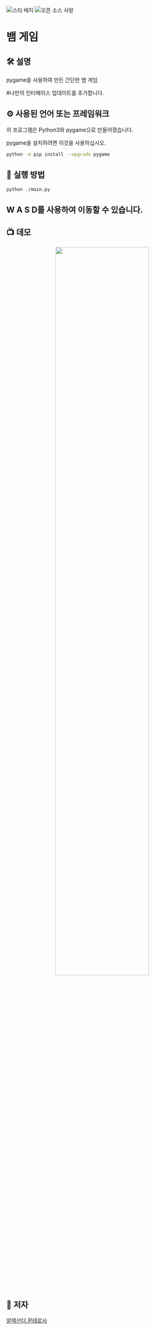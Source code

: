 <!--이 부분을 삭제하지 마십시오-->
![스타 배지](https://img.shields.io/static/v1?label=%F0%9F%8C%9F&message=If%20Useful&style=style=flat&color=BC4E99)
![오픈 소스 사랑](https://badges.frapsoft.com/os/v1/open-source.svg?v=103)

# 뱀 게임

<!--이미지는 프로젝트의 삽화이며, 여기서 팁은 유머 감각을 최대한 활용하는 것입니다 :D

다음과 같이 마크다운 사진 삽입을 복사하여 붙여넣을 수 있습니다.
<p align="center">
<img src="your-source-is-here" width=40% height=40%>
-->

## 🛠️ 설명
pygame을 사용하여 만든 간단한 뱀 게임

#나만의 인터페이스 업데이트를 추가합니다.

## ⚙️ 사용된 언어 또는 프레임워크
<!--아래 줄을 삭제하고 원하는 내용을 추가하십시오-->
이 프로그램은 Python3와 pygame으로 만들어졌습니다.

pygame을 설치하려면 이것을 사용하십시오.

```bash
python -m pip install --upgrade pygame
```

## 🌟 실행 방법
```bash
python ./main.py
```

## W A S D를 사용하여 이동할 수 있습니다.

## 📺 데모
<p align="center">
<img src="https://github.com/ndleah/python-mini-project/blob/main/IMG/Snake_game.png" width=70% height=70%>

## 🤖 저자
<!--아래 줄을 삭제하고 원하는 내용을 추가하십시오-->
[알렉산더 몬테로사](https://github.com/Alex108-lab)
